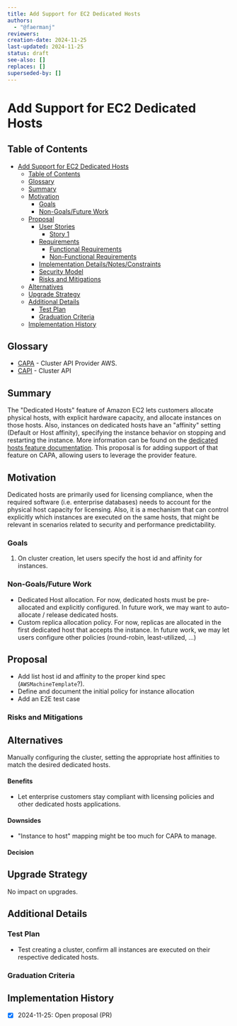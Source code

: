 ```yaml
---
title: Add Support for EC2 Dedicated Hosts
authors:
  - "@faermanj"
reviewers:
creation-date: 2024-11-25
last-updated: 2024-11-25
status: draft
see-also: []
replaces: []
superseded-by: []
---
```


# Add Support for EC2 Dedicated Hosts

## Table of Contents

- [Add Support for EC2 Dedicated Hosts](#start)
  - [Table of Contents](#table-of-contents)
  - [Glossary](#glossary)
  - [Summary](#summary)
  - [Motivation](#motivation)
    - [Goals](#goals)
    - [Non-Goals/Future Work](#non-goalsfuture-work)
  - [Proposal](#proposal)
    - [User Stories](#user-stories)
      - [Story 1](#story-1)
    - [Requirements](#requirements)
      - [Functional Requirements](#functional-requirements)
      - [Non-Functional Requirements](#non-functional-requirements)
    - [Implementation Details/Notes/Constraints](#implementation-detailsnotesconstraints)
    - [Security Model](#security-model)
    - [Risks and Mitigations](#risks-and-mitigations)
  - [Alternatives](#alternatives)
  - [Upgrade Strategy](#upgrade-strategy)
  - [Additional Details](#additional-details)
    - [Test Plan](#test-plan)
    - [Graduation Criteria](#graduation-criteria)
  - [Implementation History](#implementation-history)

## Glossary

- [CAPA](https://cluster-api.sigs.k8s.io/reference/glossary.html#capa) - Cluster API Provider AWS. 
- [CAPI](https://github.com/kubernetes-sigs/cluster-api) - Cluster API

## Summary
The "Dedicated Hosts" feature of Amazon EC2 lets customers allocate physical hosts, with explicit hardware capacity, and allocate instances on those hosts. Also, instances on dedicated hosts have an "affinity" setting (Default or Host affinity), specifying the instance behavior on stopping and restarting the instance.
More information can be found on the [dedicated hosts feature documentation](https://docs.aws.amazon.com/AWSEC2/latest/UserGuide/dedicated-hosts-overview.html).
This proposal is for adding support of that feature on CAPA, allowing users to leverage the provider feature.

## Motivation
Dedicated hosts are primarily used for licensing compliance, when the required software (i.e. enterprise databases) needs to account for the physical host capacity for licensing. Also, it is a mechanism that can control explicitly which instances are executed on the same hosts, that might be relevant in scenarios related to security and performance predictability. 

### Goals
1. On cluster creation, let users specify the host id and affinity for instances.

### Non-Goals/Future Work
- Dedicated Host allocation. For now, dedicated hosts must be pre-allocated and explicitly configured. In future work, we may want to auto-allocate / release dedicated hosts.
- Custom replica allocation policy. For now, replicas are allocated in the first dedicated host that accepts the instance. In future work, we may let users configure other policies (round-robin, least-utilized, ...)

## Proposal
- Add list host id and affinity to the proper kind spec (`AWSMachineTemplate`?).
- Define and document the initial policy for instance allocation
- Add an E2E test case


### Risks and Mitigations


## Alternatives

Manually configuring the cluster, setting the appropriate host affinities to match the desired dedicated hosts.

#### Benefits

- Let enterprise customers stay compliant with licensing policies and other dedicated hosts applications.

#### Downsides

- "Instance to host" mapping might be too much for CAPA to manage.

#### Decision

## Upgrade Strategy
No impact on upgrades.

## Additional Details

### Test Plan
* Test creating a cluster, confirm all instances are executed on their respective dedicated hosts.
 
### Graduation Criteria

## Implementation History

- [x] 2024-11-25: Open proposal (PR)

<!-- Links -->
[ec2 dedicated hosts]: https://docs.aws.amazon.com/AWSEC2/latest/UserGuide/dedicated-hosts-overview.html
[discussion]: https://github.com/kubernetes-sigs/cluster-api-provider-aws/discussions/5213
